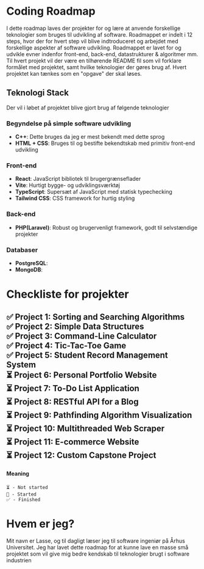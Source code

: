 # Coding Roadmap

I dette roadmap laves der projekter for og lære at anvende forskellige teknologier som bruges til udvikling af software. Roadmappet er indelt i 12 steps, hvor der for hvert step vil blive indtroduceret og arbejdet med forskellige aspekter af software udvikling.
Roadmappet er lavet for og udvikle evner indenfor front-end, back-end, datastrukturer & algoritmer mm. 
Til hvert projekt vil der være en tilhørende README fil som vil forklare formålet med projektet, samt hvilke teknologier der gøres brug af. Hvert projektet kan tænkes som en "opgave" der skal løses.

## Teknologi Stack
Der vil i løbet af projektet blive gjort brug af følgende teknologier

### Begyndelse på simple software udvikling
- **C++**: Dette bruges da jeg er mest bekendt med dette sprog
- **HTML + CSS**: Bruges til og bestifte bekendtskab med primitiv front-end udvikling

### Front-end
- **React**: JavaScript bibliotek til brugergrænseflader
- **Vite**: Hurtigt bygge- og udviklingsværktøj
- **TypeScript**: Supersæt af JavaScript med statisk typechecking
- **Tailwind CSS**: CSS framework for hurtig styling

### Back-end
- **PHP(Laravel)**: Robust og brugervenligt framework, godt til selvstændige projekter

### Databaser
- **PostgreSQL**: 
- **MongoDB**: 

# Checkliste for projekter
 ✅ **Project 1: Sorting and Searching Algorithms**  
 ✅ **Project 2: Simple Data Structures**  
 ✅ **Project 3: Command-Line Calculator**   
 ✅ **Project 4: Tic-Tac-Toe Game**  
 ✅ **Project 5: Student Record Management System**  
 ⏳ **Project 6:  Personal Portfolio Website**  
 ⏳ **Project 7: To-Do List Application**  
 ⏳ **Project 8: RESTful API for a Blog**  
 ⏳ **Project 9: Pathfinding Algorithm Visualization**  
 ⏳ **Project 10: Multithreaded Web Scraper**  
 ⏳ **Project 11: E-commerce Website**  
 ⏳ **Project 12: Custom Capstone Project**  
 ------------------------------------------------------------
 #### Meaning
    ⏳ - Not started
    🔄 - Started
    ✅ - Finished


# Hvem er jeg?
Mit navn er Lasse, og til dagligt læser jeg til software ingeniør på Århus Universitet. Jeg har lavet dette roadmap for at kunne lave en masse små projektet som vil give mig bedre kendskab til teknologier brugt i software industrien
